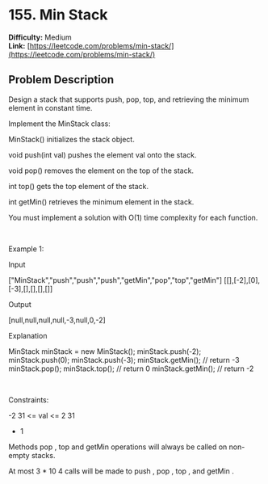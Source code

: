 # 155. Min Stack

**Difficulty:** Medium  
**Link:** [https://leetcode.com/problems/min-stack/](https://leetcode.com/problems/min-stack/)

## Problem Description

Design a stack that supports push, pop, top, and retrieving the minimum element in constant time.


Implement the 
MinStack
 class:




MinStack()
 initializes the stack object.


void push(int val)
 pushes the element 
val
 onto the stack.


void pop()
 removes the element on the top of the stack.


int top()
 gets the top element of the stack.


int getMin()
 retrieves the minimum element in the stack.




You must implement a solution with 
O(1)
 time complexity for each function.


 


Example 1:




Input

["MinStack","push","push","push","getMin","pop","top","getMin"]
[[],[-2],[0],[-3],[],[],[],[]]


Output

[null,null,null,null,-3,null,0,-2]


Explanation

MinStack minStack = new MinStack();
minStack.push(-2);
minStack.push(0);
minStack.push(-3);
minStack.getMin(); // return -3
minStack.pop();
minStack.top();    // return 0
minStack.getMin(); // return -2



 


Constraints:




-2
31
 <= val <= 2
31
 - 1


Methods 
pop
, 
top
 and 
getMin
 operations will always be called on 
non-empty
 stacks.


At most 
3 * 10
4
 calls will be made to 
push
, 
pop
, 
top
, and 
getMin
.




